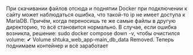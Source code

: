 При скачивании файлов отсюда и поднятии Docker при подключении к сайту может наблюдаться ошибка, что такой-то ip не имеет доступа к MariaDB. Причём, когда переносишь те же самые файлы в другую директорию, то всё становится нормально.
В случае, если ошибка возникла, решение: sudo docker compose down -v, чтобы очистился volume:  ✔ Volume shtuka_web_app-main_db_data  Removed. Теперь поднимаем контейнер и всё заработает
